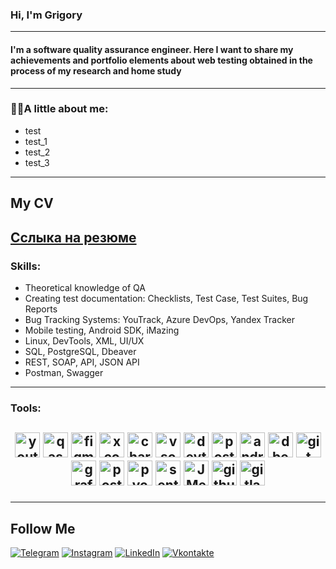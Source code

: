 ### Hi, I'm Grigory

---

#### I'm a software quality assurance engineer. Here I want to share my achievements and portfolio elements about web testing obtained in the process of my research and home study

---

### 👨‍💻A little about me:
 - test
 - test_1
 - test_2
 - test_3

---

## My CV
[Сслыка на резюме](file:///Users/grigoriy/Downloads/%D0%A0%D0%B5%D0%B7%D1%8E%D0%BC%D0%B5%20%D0%9D%D0%B8%D0%BA%D0%BE%D0%BB%D0%B0%D0%B5%D0%B2%20%D0%93.%D0%90..pdfа)
---

### Skills:
 - Theoretical knowledge of QA
 - Creating test documentation: Checklists, Test Case, Test Suites, Bug Reports
 - Bug Tracking Systems: YouTrack, Azure DevOps, Yandex Tracker
 - Mobile testing, Android SDK, iMazing
 - Linux, DevTools, XML, UI/UX
 - SQL, PostgreSQL, Dbeaver
 - REST, SOAP, API, JSON API
 - Postman, Swagger

---

### Tools:
<h2>
<p align="center">
<img src="https://upload.wikimedia.org/wikipedia/commons/thumb/8/8d/YouTrack_Icon.svg/1024px-YouTrack_Icon.svg.png?20200803082248" title="youtrack" alt="youtrack" width="40" height="40"/>
<img src="https://luna1.co/eb0187.png" title="qase" alt="qase" width="40" height="40"/>
<img src="https://cdn.jsdelivr.net/gh/devicons/devicon/icons/figma/figma-original.svg" title="figma" alt="figma" width="40" height="40"/>
<img src="https://cdn.jsdelivr.net/gh/devicons/devicon/icons/xcode/xcode-original.svg" title="xcode" alt="xcode" width="40" height="40"/>
<img src="https://cdn.icon-icons.com/icons2/3053/PNG/512/charles_proxy_macos_bigsur_icon_190302.png" title="charles-proxy" alt="charles-proxy" width="40" height="40">
<img src="https://cdn.jsdelivr.net/gh/devicons/devicon/icons/vscode/vscode-original.svg" title="vscode" alt="vscode" width="40" height="40"/>
<img src="https://d33wubrfki0l68.cloudfront.net/38b5c953a4667366685d55db55d057c86db1fc54/a0fdc/static/acae6b24d940347661ca901ea07f47c1/chrome-dev-logo-icon.png" 
title="devtools" alt="devtools" width="40" height="40"/>
<img src="https://www.svgrepo.com/show/354202/postman-icon.svg" title="postman" alt="postman" width="40" height="40"/>
<img src="https://cdn.jsdelivr.net/gh/devicons/devicon/icons/androidstudio/androidstudio-original.svg" title="android-studio" alt="android-studio" width="40" height="40"/>
<img src="https://cdn.jsdelivr.net/gh/devicons/devicon@latest/icons/dbeaver/dbeaver-original.svg" title="dbeaver" alt="dbeaver" width="40" height="40"/>
<img src="https://cdn.jsdelivr.net/gh/devicons/devicon@latest/icons/git/git-original.svg" title="git" alt="git" width="40" height="40"/>
<img src="https://cdn.jsdelivr.net/gh/devicons/devicon@latest/icons/grafana/grafana-original.svg" title="grafana" alt="grafana" width="40" height="40"/>
<img src="https://cdn.jsdelivr.net/gh/devicons/devicon@latest/icons/postgresql/postgresql-original.svg" title="postgresql" alt="postgresql" width="40" height="40"/>
<img src="https://cdn.jsdelivr.net/gh/devicons/devicon@latest/icons/pycharm/pycharm-original.svg" title="pycharm" alt="pycharm" width="40" height="40"/>
<img src="https://cdn.jsdelivr.net/gh/devicons/devicon@latest/icons/sentry/sentry-original.svg" title="sentry" alt="sentry" width="40" height="40"/>
<img src="https://cdn.jsdelivr.net/gh/devicons/devicon@latest/icons/apache/apache-original.svg" title="JMeter" alt="JMeter" width="40" height="40"/>
<img src="https://cdn.jsdelivr.net/gh/devicons/devicon@latest/icons/github/github-original.svg" title="github" alt="github" width="40" height="40"/>
<img src="https://cdn.jsdelivr.net/gh/devicons/devicon@latest/icons/gitlab/gitlab-original.svg" title="gitlab" alt="gitlab" width="40" height="40"/>

---

## Follow Me

[![Telegram](https://img.shields.io/badge/-Telegram-0088cc?style=flat-square&logo=Telegram&logoColor=white)](https://t.me/n_grishh)
[![Instagram](https://img.shields.io/badge/-Instagram-e4405f?style=flat-square&logo=Instagram&logoColor=white)](https://instagram.com/grigory_nikolaev_?igshid=OGQ5ZDc2ODk2ZA==)
[![LinkedIn](https://img.shields.io/badge/-LinkedIn-0e76a8?style=flat-square&logo=Linkedin&logoColor=white)](https://www.linkedin.com/in/grigory-nikolaev-892890260)
[![Vkontakte](https://img.shields.io/badge/-Vkontakte-090909?style=flat-square&logo=Vk&logoColor=white)](https://vk.com/grigorynik)